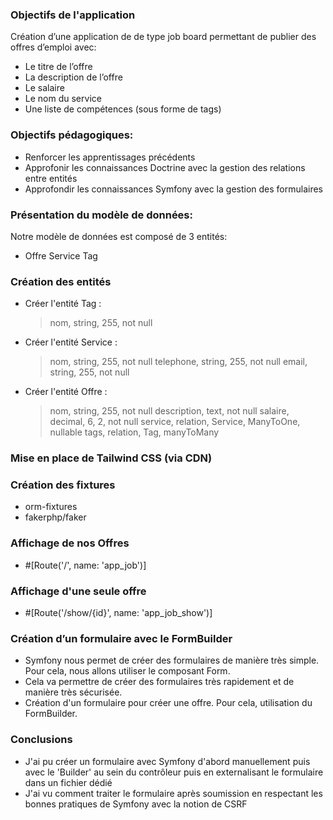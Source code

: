 ### Objectifs de l'application

Création d’une application de de type job board permettant de publier des offres d’emploi avec:
- Le titre de l’offre
- La description de l’offre
- Le salaire
- Le nom du service
- Une liste de compétences (sous forme de tags)

### Objectifs pédagogiques:
- Renforcer les apprentissages précédents
- Approfonir les connaissances Doctrine avec la gestion des relations entre entités
- Approfondir les connaissances Symfony avec la gestion des formulaires

### Présentation du modèle de données:
Notre modèle de données est composé de 3 entités:
- Offre Service Tag

###  Création des entités
- Créer l'entité Tag :
    > nom, string, 255, not null
- Créer l'entité Service :
    > nom, string, 255, not null
    > telephone, string, 255, not null
    > email, string, 255, not null
- Créer l'entité Offre :
    > nom, string, 255, not null
    > description, text, not null
    > salaire, decimal, 6, 2, not null
    > service, relation, Service, ManyToOne, nullable
    > tags, relation, Tag, manyToMany

### Mise en place de Tailwind CSS (via CDN)

### Création des fixtures
- orm-fixtures
- fakerphp/faker


### Affichage de nos Offres

- #[Route('/', name: 'app_job')]

### Affichage d'une seule offre

- #[Route('/show/{id}', name: 'app_job_show')]

### Création d’un formulaire avec le FormBuilder

- Symfony nous permet de créer des formulaires de manière très simple. Pour cela, nous allons utiliser le composant Form.
- Cela va  permettre de créer des formulaires très rapidement et de manière très sécurisée.
- Création d'un formulaire pour créer une offre. Pour cela, utilisation du FormBuilder.


### Conclusions
- J'ai pu créer un formulaire avec Symfony d'abord manuellement puis avec le 'Builder' au sein du contrôleur
puis en externalisant le formulaire dans un fichier dédié
- J'ai vu comment traiter le formulaire après soumission en respectant les bonnes pratiques de Symfony avec la notion de CSRF

